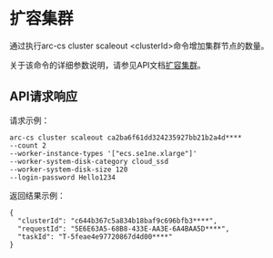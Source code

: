 # 扩容集群

通过执行arc-cs cluster scaleout <clusterId\>命令增加集群节点的数量。

关于该命令的详细参数说明，请参见API文档[扩容集群](/cn.zh-CN/API参考/集群/扩容集群/扩容集群.md)。

## API请求响应

请求示例：

```
arc-cs cluster scaleout ca2ba6f61dd324235927bb21b2a4d**** 
--count 2 
--worker-instance-types '["ecs.se1ne.xlarge"]' 
--worker-system-disk-category cloud_ssd 
--worker-system-disk-size 120 
--login-password Hello1234
```

返回结果示例：

```
{
  "clusterId": "c644b367c5a834b18baf9c696bfb3****",
  "requestId": "5E6E63A5-68B8-433E-AA3E-6A4BAA5D****",
  "taskId": "T-5feae4e97720867d4d00****"
}
```

